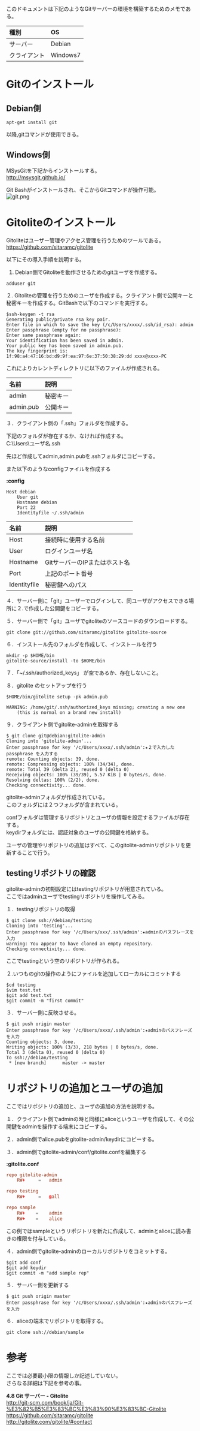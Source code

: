 このドキュメントは下記のようなGitサーバーの環境を構築するためのメモである。  
  
|種別|OS |  
|:---|:--|  
|サーバー|Debian|  
|クライアント|Windows7|  
  
# Gitのインストール  
  
## Debian側  
  
```
apt-get install git
```  
  
以降,gitコマンドが使用できる。  
  
## Windows側  
MSysGitを下記からインストールする。  
http://msysgit.github.io/  
  
Git Bashがインストールされ、そこからGitコマンドが操作可能。  
![git.png](/image/8173a8da-738e-6b1a-3a82-475b6b531531.png)  
  
# Gitoliteのインストール  
Gitoliteはユーザー管理やアクセス管理を行うためのツールである。  
https://github.com/sitaramc/gitolite  
  
以下にその導入手順を説明する。  
  
1. Debian側でGitoliteを動作させるためのgitユーザを作成する。  
  
```
adduser git
```  
  
２. Gitoliteの管理を行うためのユーザを作成する。クライアント側で公開キーと秘密キーを作成する。GitBashで以下のコマンドを実行する。  
  
```
$ssh-keygen -t rsa
Generating public/private rsa key pair.
Enter file in which to save the key (/c/Users/xxxx/.ssh/id_rsa): admin
Enter passphrase (empty for no passphrase):
Enter same passphrase again:
Your identification has been saved in admin.
Your public key has been saved in admin.pub.
The key fingerprint is:
1f:98:a4:47:16:bd:d9:9f:ea:97:6e:37:50:38:29:dd xxxx@xxxx-PC
```  
  
これによりカレントディレクトリに以下のファイルが作成される。  
  
|名前|説明|  
|:---|:---|  
|admin|秘密キー|  
|admin.pub|公開キー|  
  
３．クライアント側の「.ssh」フォルダを作成する。  
  
下記のフォルダが存在するか、なければ作成する。  
C:\Users\ユーザ名\.ssh  
  
先ほど作成してadmin,admin.pubを.sshフォルダにコピーする。  
  
また以下のようなconfigファイルを作成する  
  
**:config**  
```text:config
Host debian
	User git
	Hostname debian
	Port 22
	Identityfile ~/.ssh/admin
```  
  
|名前|説明|  
|:---|:---|  
|Host|接続時に使用する名前|  
|User|ログインユーザ名|  
|Hostname|GitサーバーのIPまたはホスト名|  
|Port|上記のポート番号|  
|Identityfile|秘密鍵へのパス|  
  
４．サーバー側に「git」ユーザーでログインして、同ユーザがアクセスできる場所に２.で作成した公開鍵をコピーする。  
  
５．サーバー側で「git」ユーザでgitoliteのソースコードのダウンロードする。  
  
```
git clone git://github.com/sitaramc/gitolite gitolite-source
```  
  
６．インストール先のフォルダを作成して、インストールを行う  
  
```
mkdir -p $HOME/bin
gitolite-source/install -to $HOME/bin
```  
  
７．「~/.ssh/authorized_keys」 が空であるか、存在しないこと。  
  
８．gitolite のセットアップを行う  
  
```
$HOME/bin/gitolite setup -pk admin.pub

WARNING: /home/git/.ssh/authorized_keys missing; creating a new one
    (this is normal on a brand new install)
```  
  
９．クライアント側でgitolite-adminを取得する  
  
```
$ git clone git@debian:gitolite-admin
Cloning into 'gitolite-admin'...
Enter passphrase for key '/c/Users/xxxx/.ssh/admin':★２で入力したpassphrase を入力する
remote: Counting objects: 39, done.
remote: Compressing objects: 100% (34/34), done.
remote: Total 39 (delta 2), reused 0 (delta 0)
Receiving objects: 100% (39/39), 5.57 KiB | 0 bytes/s, done.
Resolving deltas: 100% (2/2), done.
Checking connectivity... done.

```  
  
gitolite-adminフォルダが作成されている。  
このフォルダには２つフォルダが含まれている。  
  
confフォルダは管理するリポジトリとユーザの情報を設定するファイルが存在する。  
keydirフォルダには、認証対象のユーザの公開鍵を格納する。  
  
ユーザの管理やリポジトリの追加はすべて、このgitolite-adminリポジトリを更新することで行う。  
  
## testingリポジトリの確認  
gitolite-adminの初期設定にはtestingリポジトリが用意されている。  
ここではadminユーザでtestingリポジトリを操作してみる。  
  
１．testingリポジトリの取得  
  
```
$ git clone ssh://debian/testing
Cloning into 'testing'...
Enter passphrase for key '/c/Users/xxx/.ssh/admin':★adminのパスフレーズを入力
warning: You appear to have cloned an empty repository.
Checking connectivity... done.
```  
  
ここでtestingという空のリポジトリが作られる。  
  
２.いつものgitの操作のようにファイルを追加してローカルにコミットする  
  
```
$cd testing
$vim test.txt
$git add test.txt
$git commit -m "first commit"
```  
  
３．サーバー側に反映させる。  
  
```
$ git push origin master
Enter passphrase for key '/c/Users/xxxx/.ssh/admin':★adminのパスフレーズを入力
Counting objects: 3, done.
Writing objects: 100% (3/3), 218 bytes | 0 bytes/s, done.
Total 3 (delta 0), reused 0 (delta 0)
To ssh://debian/testing
 * [new branch]      master -> master
```  
  
# リポジトリの追加とユーザの追加  
ここではリポジトリの追加と、ユーザの追加の方法を説明する。  
  
１．クライアント側でadminの時と同様にaliceというユーザを作成して、その公開鍵をadminを操作する端末にコピーする。  
  
２．admin側でalice.pubをgitolite-admin/keydirにコピーする。  
  
３．admin側でgitolite-admin/conf/gitolite.confを編集する  
  
**:gitolite.conf**  
```text:gitolite.conf
repo gitolite-admin
    RW+     =   admin

repo testing
    RW+     =   @all

repo sample
    RW+    =    admin
    RW+    =    alice

```  
  
この例ではsampleというリポジトリを新たに作成して、adminとaliceに読み書きの権限を付与している。  
  
４．admin側でgitolite-adminのローカルリポジトリをコミットする。  
  
```
$git add conf
$git add keydir
$git commit -m "add sample rep"
```  
  
５．サーバー側を更新する  
  
```
$ git push origin master
Enter passphrase for key '/c/Users/xxxx/.ssh/admin':★adminのパスフレーズを入力
```  
  
６．aliceの端末でリポジトリを取得する。  
  
```
git clone ssh://debian/sample
```  
  
# 参考  
ここでは必要最小限の情報しか記述していない。  
さらなる詳細は下記を参考の事。  
  
 __4.8 Git サーバー - Gitolite__   
http://git-scm.com/book/ja/Git-%E3%82%B5%E3%83%BC%E3%83%90%E3%83%BC-Gitolite  
https://github.com/sitaramc/gitolite  
http://gitolite.com/gitolite/#contact  
